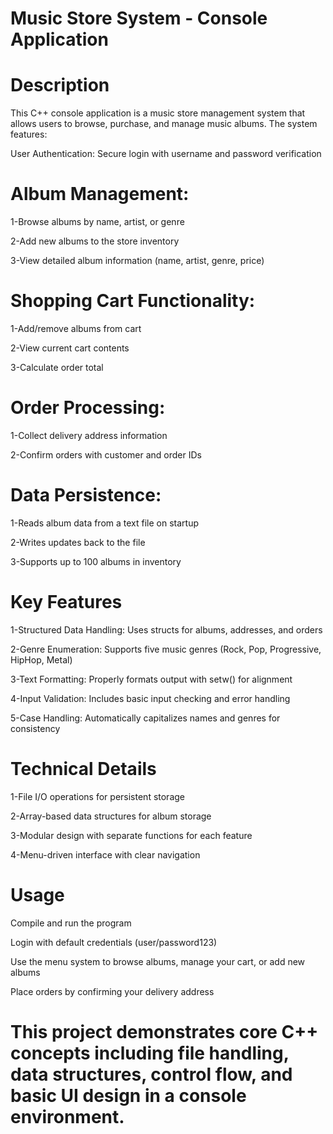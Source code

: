 # Music Store System - Console Application

# Description
This C++ console application is a music store management system that allows users to browse, purchase, and manage music albums. The system features:

User Authentication: Secure login with username and password verification

# Album Management:

1-Browse albums by name, artist, or genre

2-Add new albums to the store inventory

3-View detailed album information (name, artist, genre, price)

# Shopping Cart Functionality:

1-Add/remove albums from cart

2-View current cart contents

3-Calculate order total

# Order Processing:

1-Collect delivery address information

2-Confirm orders with customer and order IDs

# Data Persistence:

1-Reads album data from a text file on startup

2-Writes updates back to the file

3-Supports up to 100 albums in inventory

# Key Features
1-Structured Data Handling: Uses structs for albums, addresses, and orders

2-Genre Enumeration: Supports five music genres (Rock, Pop, Progressive, HipHop, Metal)

3-Text Formatting: Properly formats output with setw() for alignment

4-Input Validation: Includes basic input checking and error handling

5-Case Handling: Automatically capitalizes names and genres for consistency

# Technical Details
1-File I/O operations for persistent storage

2-Array-based data structures for album storage

3-Modular design with separate functions for each feature

4-Menu-driven interface with clear navigation

# Usage
Compile and run the program

Login with default credentials (user/password123)

Use the menu system to browse albums, manage your cart, or add new albums

Place orders by confirming your delivery address

# This project demonstrates core C++ concepts including file handling, data structures, control flow, and basic UI design in a console environment.
